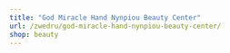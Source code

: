 ```yaml
---
title: "God Miracle Hand Nynpiou Beauty Center"
url: /zwedru/god-miracle-hand-nynpiou-beauty-center/
shop: beauty
---
```

